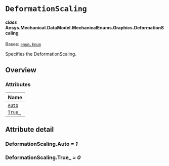 # `DeformationScaling`

<a id="ansys.mechanical.stubs.v242.Ansys.Mechanical.DataModel.MechanicalEnums.Graphics.DeformationScaling"></a>

#### *class* Ansys.Mechanical.DataModel.MechanicalEnums.Graphics.DeformationScaling

Bases: [`enum.Enum`](https://docs.python.org/3/library/enum.html#enum.Enum)

Specifies the DeformationScaling.

<!-- !! processed by numpydoc !! -->

<a id="overview"></a>

## Overview

### Attributes

| Name |
| -------------------------------------------------------------------------------------------------------------------------------------- |
| [`Auto`](#DeformationScaling.Auto) |
| [`True_`](#DeformationScaling.True_) |

<a id="attribute-detail"></a>

## Attribute detail

<a id="DeformationScaling.Auto"></a>

### DeformationScaling.Auto *= 1*

<a id="DeformationScaling.True_"></a>

### DeformationScaling.True_ *= 0*


